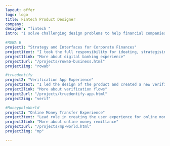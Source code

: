 ```yaml
---
layout: offer
logo: logo
title: Fintech Product Designer
company: 
designer: "fintech "
intro: "I solve challenging design problems to help financial companies and startups work and deliver products to your customers.<br><br>I selected the most relevant projects for you:"

#ROWA B
project1: "Strategy and Interfaces for Corporate Finances"
project1text: "I took the full responsibility for ideating, strategising, defining and designing the product. Also, I managed the team to prepare the design."
project1link: "More about digital banking experience"
project1url: "/projects/rowab-business.html"
project1img: "rowab"

#truedentify
project2: "Verification App Experience"
project2text: "I led the design of the product and created a new verification flow. I designed interfaces and accepted the final result from the development team. I did project management for the design development teams."
project2link: "More about verification flows"
project2url: "/projects/truedentify-app.html"
project2img: "verif"

#MoneypoloWorld
project3: "Online Money Transfer Experience"
project3text: "Lead role in creating the user experience for online money transfers. I developed UI and UX for the sending process and inside pages."
project3link: "More about online money remittance"
project3url: "/projects/mp-world.html"
project3img: "mp"

---
```





